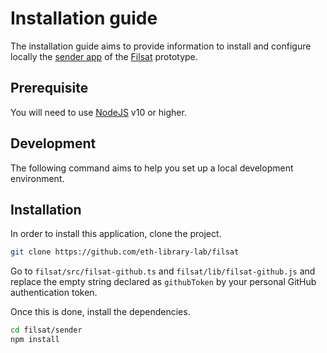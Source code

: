 # Installation guide

The installation guide aims to provide information to install and configure locally the [sender app](https://github.com/eth-library-lab/filsat/tree/master/sender) of the [Filsat](https://github.com/eth-library-lab/filsat) prototype.

## Prerequisite

You will need to use [NodeJS](https://nodejs.org/en/) v10 or higher.

## Development

The following command aims to help you set up a local development environment.

## Installation

In order to install this application, clone the project.

```bash
git clone https://github.com/eth-library-lab/filsat
```

Go to `filsat/src/filsat-github.ts` and `filsat/lib/filsat-github.js` and replace the empty string declared as `githubToken` by your personal GitHub authentication token.

Once this is done, install the dependencies.

```bash
cd filsat/sender
npm install
```

